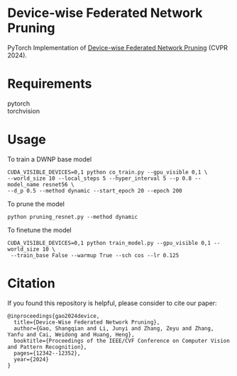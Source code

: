 #  Device-wise Federated Network Pruning
PyTorch Implementation of [Device-wise Federated Network Pruning](https://openaccess.thecvf.com/content/CVPR2024/papers/Gao_Device-Wise_Federated_Network_Pruning_CVPR_2024_paper.pdf) (CVPR 2024).
# Requirements
pytorch  
torchvision
# Usage
To train a DWNP base model
```
CUDA_VISIBLE_DEVICES=0,1 python co_train.py --gpu_visible 0,1 \
--world_size 10 --local_steps 5 --hyper_interval 5 --p 0.8 --model_name resnet56 \
--d_p 0.5 --method dynamic --start_epoch 20 --epoch 200
```
To prune the model
```
python pruning_resnet.py --method dynamic
```
To finetune the model 
```
CUDA_VISIBLE_DEVICES=0,1 python train_model.py --gpu_visible 0,1 --world_size 10 \
 --train_base False --warmup True --sch cos --lr 0.125
```
# Citation
If you found this repository is helpful, please consider to cite our paper:
```
@inproceedings{gao2024device,
  title={Device-Wise Federated Network Pruning},
  author={Gao, Shangqian and Li, Junyi and Zhang, Zeyu and Zhang, Yanfu and Cai, Weidong and Huang, Heng},
  booktitle={Proceedings of the IEEE/CVF Conference on Computer Vision and Pattern Recognition},
  pages={12342--12352},
  year={2024}
}
